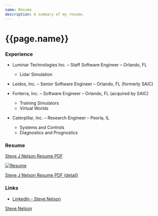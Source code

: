 ```yaml
---
name: Resume
description: A summary of my resume.
---
```

<h1>{{page.name}}</h1>

<script src="https://platform.linkedin.com/badges/js/profile.js" async defer type="text/javascript"></script>

<h3>Experience</h3>

- Luminar Technologies Inc. – Staff Software Engineer – Orlando, FL
  -	Lidar Simulation

- Leidos, Inc. – Senior Software Engineer – Orlando, FL (formerly SAIC)
- Forterra, Inc. – Software Engineer – Orlando, FL (acquired by SAIC)
  -	Training Simulators
  -	Virtual Worlds

- Caterpillar, Inc. – Research Engineer – Peoria, IL
  - Systems and Controls
  - Diagnostics and Prognostics

<h3>Resume</h3>

[Steve J Nelson Resume PDF]({{site.jobs_url}}/Steve_J_Nelson_Resume_2024-09-11.pdf)

[![Resume]({{site.jobs_url}}/Steve_J_Nelson_Resume_2024-09-11.png)]({{site.jobs_url}}/Steve_J_Nelson_Resume_2024-09-11.pdf)

[Steve J Nelson Resume PDF (detail)]({{site.jobs_url}}/Steve_J_Nelson_Resume_Detail_2024-09-17.pdf)

<h3>Links</h3>

- [LinkedIn - Steve Nelson ](https://www.linkedin.com/in/steve-john-nelson/)

<div class="badge-base LI-profile-badge" data-locale="en_US" data-size="large" data-theme="dark" data-type="HORIZONTAL" data-vanity="steve-john-nelson" data-version="v1"><a class="badge-base__link LI-simple-link" href="https://www.linkedin.com/in/steve-john-nelson?trk=profile-badge">Steve Nelson</a></div>
              
